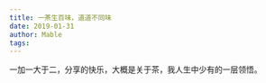 ```yaml
---
title: 一茶生百味，道道不同味
date: 2019-01-31
author: Mable
tags: 
---
```


一加一大于二，分享的快乐，大概是关于茶，我人生中少有的一层领悟。

<!--more-->
